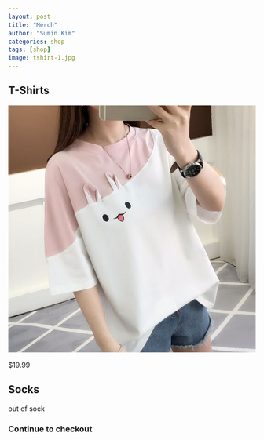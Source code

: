 ```yaml
---
layout: post
title: "Merch"
author: "Sumin Kim"
categories: shop
tags: [shop]
image: tshirt-1.jpg
---
```


## T-Shirts

![cute tshirt 2](../assets/img/tshirt-1.jpg)

$19.99

## Socks


out of sock


### Continue to checkout

